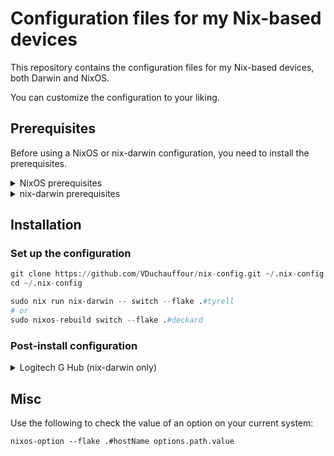# Configuration files for my Nix-based devices

This repository contains the configuration files for my Nix-based devices, both Darwin and NixOS.

You can customize the configuration to your liking.

## Prerequisites

Before using a NixOS or nix-darwin configuration, you need to install the prerequisites.

<details>
<summary>NixOS prerequisites</summary>

```shell

```

</details>

<details>
<summary>nix-darwin prerequisites</summary>

```shell
# install XCode CLI tools
xcode-select --install

# install Rosetta
sudo softwareupdate --install-rosetta

# install homebrew
/bin/bash -c "$(curl -fsSL https://raw.githubusercontent.com/Homebrew/install/HEAD/install.sh)"

# install nix
# say no when asking for determinate OS
curl -fsSL https://install.determinate.systems/nix | sh -s -- install
exec $SHELL
```

</details>

## Installation

### Set up the configuration

```python
git clone https://github.com/VDuchauffour/nix-config.git ~/.nix-config
cd ~/.nix-config

sudo nix run nix-darwin -- switch --flake .#tyrell
# or
sudo nixos-rebuild switch --flake .#deckard
```

### Post-install configuration

<details>
<summary>Logitech G Hub (nix-darwin only)</summary>

Go to `System Settings > Privacy & Security` and apply the following changes:

- allow `Logitech G Hub` to control Accessibility, Input Monitoring, and Screen & System Audio Recording.
- allow `Logitech G Hub Agent` to control Accessibility.

You may need to add manually the Applications to the list of allowed applications.

</details>

## Misc

Use the following to check the value of an option on your current system:

```shell
nixos-option --flake .#hostName options.path.value
```
